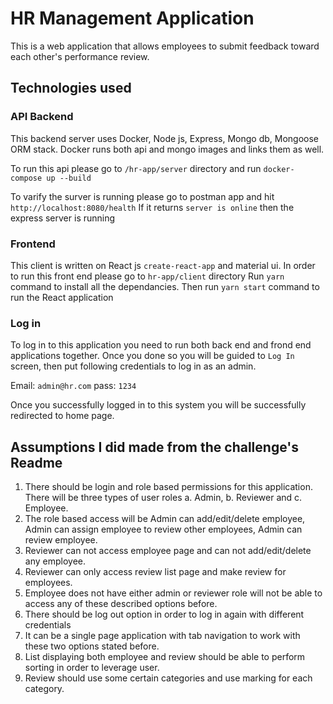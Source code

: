 # HR Management Application

This is a web application that allows employees to submit feedback toward each other's performance review.

## Technologies used

### API Backend

This backend server uses Docker, Node js, Express, Mongo db, Mongoose ORM stack.
Docker runs both api and mongo images and links them as well.

To run this api please go to `/hr-app/server` directory and run `docker-compose up --build`

To varify the surver is running please go to postman app and hit `http://localhost:8080/health`
If it returns `server is online` then the express server is running

### Frontend

This client is written on React js `create-react-app` and material ui.
In order to run this front end please go to `hr-app/client` directory
Run `yarn` command to install all the dependancies.
Then run `yarn start` command to run the React application

### Log in

To log in to this application you need to run both back end and frond end applications together.
Once you done so you will be guided to `Log In` screen, then put following credentials to log in as an admin.

Email: `admin@hr.com`
pass: `1234`

Once you successfully logged in to this system you will be successfully redirected to home page.

## Assumptions I did made from the challenge's Readme

1. There should be login and role based permissions for this application. There will be three types of user roles a. Admin, b. Reviewer and c. Employee.
2. The role based access will be Admin can add/edit/delete employee, Admin can assign employee to review other employees, Admin can review employee.
3. Reviewer can not access employee page and can not add/edit/delete any employee.
4. Reviewer can only access review list page and make review for employees.
5. Employee does not have either admin or reviewer role will not be able to access any of these described options before.
6. There should be log out option in order to log in again with different credentials
7. It can be a single page application with tab navigation to work with these two options stated before.
8. List displaying both employee and review should be able to perform sorting in order to leverage user.
9. Review should use some certain categories and use marking for each category.
